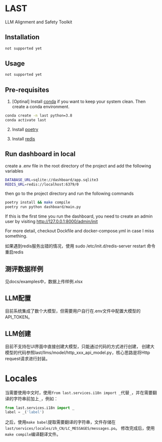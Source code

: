 # LAST

LLM Alignment and Safety Toolkit

## Installation

```bash
not supported yet
```

## Usage

```bash
not supported yet
```

## Pre-requisites

1. [Optinal] Install [conda](https://docs.conda.io/en/latest/miniconda.html) if you want to keep your system clean. 
Then create a conda environment.

```bash
conda create -n last python=3.8
conda activate last
```
2. Install [poetry](https://python-poetry.org/docs/#installation)

3. Install [redis](https://redis.io/topics/quickstart)

## Run dashboard in local
create a .env file in the root directory of the project and add the following variables
```bash
DATABASE_URL=sqlite://dashboard/app.sqlite3
REDIS_URL=redis://localhost:6379/0
```

then go to the project directory and run the following commands
```bash
poetry install && make compile
poetry run python dashboard/main.py
```
If this is the first time you run the dashboard, you need to create an admin user 
by visiting http://127.0.0.1:8000/admin/init

For more detail, checkout Dockfile and docker-compose.yml in case I miss something.

如果遇到redis服务出错的情况，使用 sudo /etc/init.d/redis-server restart 命令重启redis

## 测评数据样例
见docs/examples中，数据上传样例.xlsx

## LLM配置
目前系统集成了数个大模型，但需要用户自行在.env文件中配置大模型的API_TOKEN。

## LLM创建
目前不支持在UI界面中直接创建大模型，只能通过代码的方式进行创建， 创建大模型的代码参照last/llms/model/http_xxx_api_model.py，核心思路是将Http request请求进行封装。

# Locales
当需要使用中文时，使用`from last.services.i18n import _`代替`_`，并在需要翻译的字符串前加上`_`，例如：
```python
from last.services.i18n import _
label = _('label')
```
之后，使用`make babel`提取需要翻译的字符串，文件存储在`last/services/locales/zh_CN/LC_MESSAGES/messages.po`。
修改完成后，使用`make compile`编译翻译文件。